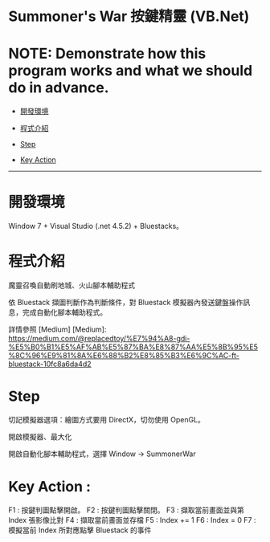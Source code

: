 Summoner's War 按鍵精靈 (VB.Net)
==================

**NOTE:** Demonstrate how this program works and what we should do in advance.
================

*   [開發環境](#environment)

*   [程式介紹](#introduce)

*   [Step](#step)

*   [Key Action](#action)

* * *


<h1 id="environment">開發環境</h1>

Window 7 + Visual Studio (.net 4.5.2) + Bluestacks。

<h1 id="introduce">程式介紹</h1>

魔靈召喚自動刷地城、火山腳本輔助程式

依 Bluestack 擷圖判斷作為判斷條件，對 Bluestack 模擬器內發送鍵盤操作訊息，完成自動化腳本輔助程式。

詳情參照 [Medium]
  [Medium]: https://medium.com/@replacedtoy/%E7%94%A8-gdi-%E5%B0%B1%E5%AF%AB%E5%87%BA%E8%87%AA%E5%8B%95%E5%8C%96%E9%81%8A%E6%88%B2%E8%85%B3%E6%9C%AC-ft-bluestack-10fc8a6da4d2

<h1 id="step">Step</h1>

切記模擬器選項：繪圖方式要用 DirectX，切勿使用 OpenGL。

開啟模擬器、最大化

開啟自動化腳本輔助程式，選擇 Window -> SummonerWar

<h1 id="action">Key Action : </h1>
F1 : 按鍵判圖點擊開啟。
F2 : 按鍵判圖點擊關閉。
F3 : 擷取當前畫面並與第 Index 張影像比對 
F4 : 擷取當前畫面並存檔
F5 : Index += 1 
F6 : Index = 0
F7 : 模擬當前 Index 所對應點擊 Bluestack 的事件